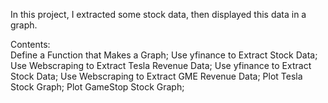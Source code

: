 In this project, I extracted some stock data, then displayed this data in a graph.

Contents:   
Define a Function that Makes a Graph; 
Use yfinance to Extract Stock Data;
Use Webscraping to Extract Tesla Revenue Data; 
Use yfinance to Extract Stock Data; 
Use Webscraping to Extract GME Revenue Data;
Plot Tesla Stock Graph;
Plot GameStop Stock Graph;
